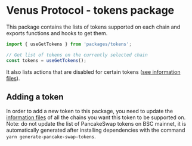 # Venus Protocol - tokens package

This package contains the lists of tokens supported on each chain and exports functions and hooks to
get them.

```typescript
import { useGetTokens } from 'packages/tokens';

// Get list of tokens on the currently selected chain
const tokens = useGetTokens();
```

It also lists actions that are disabled for certain tokens
([see information files](./infos//disabledTokenActions/)).

## Adding a token

In order to add a new token to this package, you need to update the [information files](./infos/) of
all the chains you want this token to be supported on. Note: do not update the list of PancakeSwap
tokens on BSC mainnet, it is automatically generated after installing dependencies with the command
`yarn generate-pancake-swap-tokens`.
